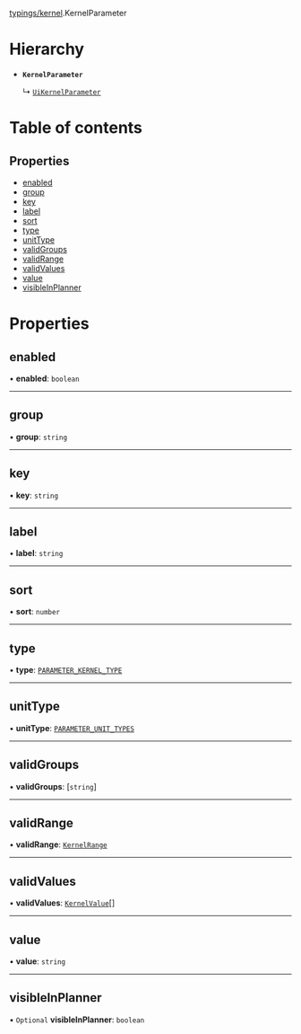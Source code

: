 [typings/kernel](../modules/typings_kernel.md).KernelParameter

# Hierarchy

- **`KernelParameter`**

  ↳ [`UiKernelParameter`](typings_kernel.UiKernelParameter.md)

# Table of contents

## Properties

- [enabled](typings_kernel.KernelParameter.md#enabled)
- [group](typings_kernel.KernelParameter.md#group)
- [key](typings_kernel.KernelParameter.md#key)
- [label](typings_kernel.KernelParameter.md#label)
- [sort](typings_kernel.KernelParameter.md#sort)
- [type](typings_kernel.KernelParameter.md#type)
- [unitType](typings_kernel.KernelParameter.md#unittype)
- [validGroups](typings_kernel.KernelParameter.md#validgroups)
- [validRange](typings_kernel.KernelParameter.md#validrange)
- [validValues](typings_kernel.KernelParameter.md#validvalues)
- [value](typings_kernel.KernelParameter.md#value)
- [visibleInPlanner](typings_kernel.KernelParameter.md#visibleinplanner)

# Properties

## enabled

• **enabled**: `boolean`

___

## group

• **group**: `string`

___

## key

• **key**: `string`

___

## label

• **label**: `string`

___

## sort

• **sort**: `number`

___

## type

• **type**: [`PARAMETER_KERNEL_TYPE`](../enums/configurator_core_src_roomle_configurator._internal_.PARAMETER_KERNEL_TYPE.md)

___

## unitType

• **unitType**: [`PARAMETER_UNIT_TYPES`](../enums/typings_kernel._internal_.PARAMETER_UNIT_TYPES.md)

___

## validGroups

• **validGroups**: [`string`]

___

## validRange

• **validRange**: [`KernelRange`](typings_kernel.KernelRange.md)

___

## validValues

• **validValues**: [`KernelValue`](typings_kernel.KernelValue.md)[]

___

## value

• **value**: `string`

___

## visibleInPlanner

• `Optional` **visibleInPlanner**: `boolean`
